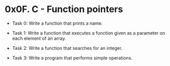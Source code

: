 # 0x0F. C - Function pointers

- Task 0:
Write a function that prints a name.

- Task 1:
Write a function that executes a function given as a parameter on each element of an array.

- Task 2:
Write a function that searches for an integer.

- Task 3:
Write a program that performs simple operations.
